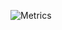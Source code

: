 ![Metrics](https://metrics.lecoq.io/YoshikazuHosono?template=classic&achievements=1&base.indepth=false&base.hireable=false&achievements.threshold=C&achievements.secrets=true&achievements.display=detailed&achievements.limit=0&config.timezone=Asia%2FTokyo)
